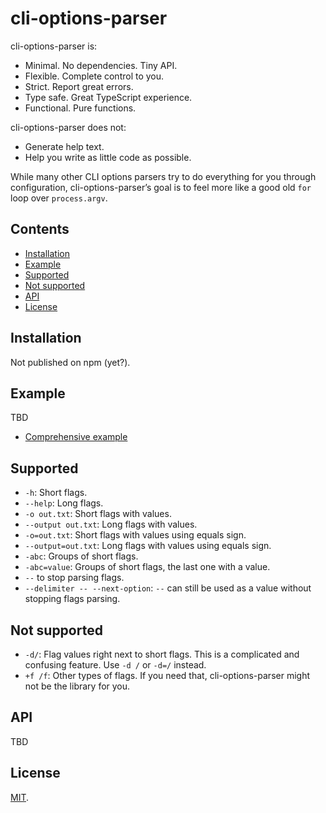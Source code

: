 # cli-options-parser

cli-options-parser is:

- Minimal. No dependencies. Tiny API.
- Flexible. Complete control to you.
- Strict. Report great errors.
- Type safe. Great TypeScript experience.
- Functional. Pure functions.

cli-options-parser does not:

- Generate help text.
- Help you write as little code as possible.

While many other CLI options parsers try to do everything for you through configuration, cli-options-parser’s goal is to feel more like a good old `for` loop over `process.argv`.

## Contents

<!-- START doctoc generated TOC please keep comment here to allow auto update -->
<!-- DON'T EDIT THIS SECTION, INSTEAD RE-RUN doctoc TO UPDATE -->

- [Installation](#installation)
- [Example](#example)
- [Supported](#supported)
- [Not supported](#not-supported)
- [API](#api)
- [License](#license)

<!-- END doctoc generated TOC please keep comment here to allow auto update -->

## Installation

Not published on npm (yet?).

## Example

TBD

- [Comprehensive example](https://github.com/lydell/cli-options-parser/blob/main/tests/elm-test.test.ts)

## Supported

- `-h`: Short flags.
- `--help`: Long flags.
- `-o out.txt`: Short flags with values.
- `--output out.txt`: Long flags with values.
- `-o=out.txt`: Short flags with values using equals sign.
- `--output=out.txt`: Long flags with values using equals sign.
- `-abc`: Groups of short flags.
- `-abc=value`: Groups of short flags, the last one with a value.
- `--` to stop parsing flags.
- `--delimiter -- --next-option`: `--` can still be used as a value without stopping flags parsing.

## Not supported

- `-d/`: Flag values right next to short flags. This is a complicated and confusing feature. Use `-d /` or `-d=/` instead.
- `+f /f`: Other types of flags. If you need that, cli-options-parser might not be the library for you.

## API

TBD

## License

[MIT](LICENSE).
